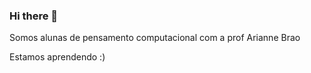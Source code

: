 ### Hi there 👋

<b></b>Somos alunas de pensamento computacional com a prof Arianne Brao<b></b>

<b></b>Estamos aprendendo :)<b></b>

